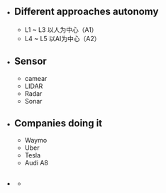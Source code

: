 - ## Different approaches autonomy
	- L1 ~ L3 以人为中心（A1）
	- L4 ~ L5 以AI为中心（A2）

- ## Sensor
	- camear
	- LIDAR
	- Radar
	- Sonar

- ## Companies doing it
	- Waymo
	- Uber
	- Tesla
	- Audi A8

- ## 
	- 
<!--stackedit_data:
eyJoaXN0b3J5IjpbLTEyOTczNTYxMzksMTMxNDQyNTgyMF19
-->